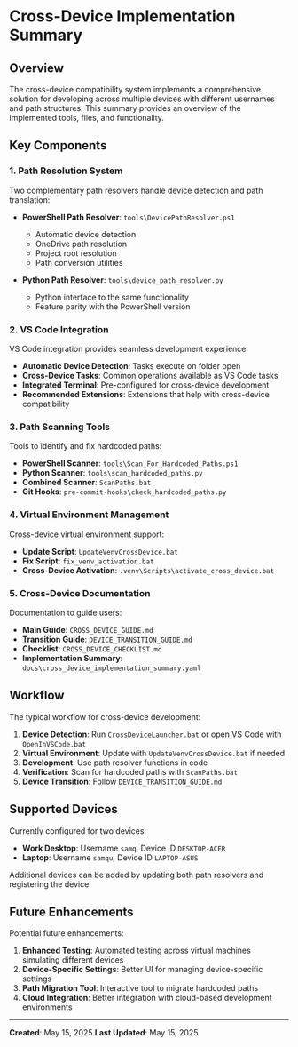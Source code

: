 # Cross-Device Implementation Summary

## Overview

The cross-device compatibility system implements a comprehensive solution for developing across multiple devices with different usernames and path structures. This summary provides an overview of the implemented tools, files, and functionality.

## Key Components

### 1. Path Resolution System

Two complementary path resolvers handle device detection and path translation:

- **PowerShell Path Resolver**: `tools\DevicePathResolver.ps1`
  - Automatic device detection
  - OneDrive path resolution
  - Project root resolution
  - Path conversion utilities

- **Python Path Resolver**: `tools\device_path_resolver.py`
  - Python interface to the same functionality
  - Feature parity with the PowerShell version

### 2. VS Code Integration

VS Code integration provides seamless development experience:

- **Automatic Device Detection**: Tasks execute on folder open
- **Cross-Device Tasks**: Common operations available as VS Code tasks
- **Integrated Terminal**: Pre-configured for cross-device development
- **Recommended Extensions**: Extensions that help with cross-device compatibility

### 3. Path Scanning Tools

Tools to identify and fix hardcoded paths:

- **PowerShell Scanner**: `tools\Scan_For_Hardcoded_Paths.ps1`
- **Python Scanner**: `tools\scan_hardcoded_paths.py`
- **Combined Scanner**: `ScanPaths.bat`
- **Git Hooks**: `pre-commit-hooks\check_hardcoded_paths.py`

### 4. Virtual Environment Management

Cross-device virtual environment support:

- **Update Script**: `UpdateVenvCrossDevice.bat`
- **Fix Script**: `fix_venv_activation.bat`
- **Cross-Device Activation**: `.venv\Scripts\activate_cross_device.bat`

### 5. Cross-Device Documentation

Documentation to guide users:

- **Main Guide**: `CROSS_DEVICE_GUIDE.md`
- **Transition Guide**: `DEVICE_TRANSITION_GUIDE.md`
- **Checklist**: `CROSS_DEVICE_CHECKLIST.md`
- **Implementation Summary**: `docs\cross_device_implementation_summary.yaml`

## Workflow

The typical workflow for cross-device development:

1. **Device Detection**: Run `CrossDeviceLauncher.bat` or open VS Code with `OpenInVSCode.bat`
2. **Virtual Environment**: Update with `UpdateVenvCrossDevice.bat` if needed
3. **Development**: Use path resolver functions in code
4. **Verification**: Scan for hardcoded paths with `ScanPaths.bat`
5. **Device Transition**: Follow `DEVICE_TRANSITION_GUIDE.md`

## Supported Devices

Currently configured for two devices:

- **Work Desktop**: Username `samq`, Device ID `DESKTOP-ACER`
- **Laptop**: Username `samqu`, Device ID `LAPTOP-ASUS`

Additional devices can be added by updating both path resolvers and registering the device.

## Future Enhancements

Potential future enhancements:

1. **Enhanced Testing**: Automated testing across virtual machines simulating different devices
2. **Device-Specific Settings**: Better UI for managing device-specific settings
3. **Path Migration Tool**: Interactive tool to migrate hardcoded paths
4. **Cloud Integration**: Better integration with cloud-based development environments

---

**Created**: May 15, 2025
**Last Updated**: May 15, 2025

